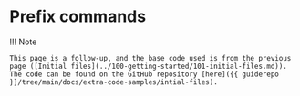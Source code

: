 # Prefix commands

!!! Note

    This page is a follow-up, and the base code used is from the previous page ([Initial files](../100-getting-started/101-initial-files.md)). The code can be found on the GitHub repository [here]({{ guiderepo }}/tree/main/docs/extra-code-samples/intial-files).
